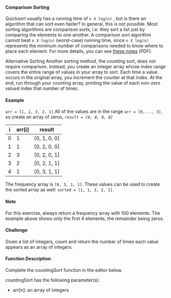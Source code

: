 #### Comparison Sorting
Quicksort usually has a running time of `n X log(n)` , but is there an algorithm that can sort even faster? In general, this is not possible. Most sorting algorithms are comparison sorts, i.e. they sort a list just by comparing the elements to one another. A comparison sort algorithm cannot beat `n X log(n)` (worst-case) running time, since `n X log(n)` represents the minimum number of comparisons needed to know where to place each element. For more details, you can see [these notes](https://www.cs.cmu.edu/~avrim/451f11/lectures/lect0913.pdf) (PDF).

Alternative Sorting
Another sorting method, the counting sort, does not require comparison. Instead, you create an integer array whose index range covers the entire range of values in your array to sort. Each time a value occurs in the original array, you increment the counter at that index. At the end, run through your counting array, printing the value of each non-zero valued index that number of times.

#### Example
`arr = [1, 1, 3, 2, 1]`
All of the values are in the range `arr = [0,..., 3]`, so create an array of zeros, <i>`result = [0, 0, 0, 0]`</i>


| i  | arr[i] | result        |
| -- | ------ | ------------- |
| 0  | 1      | [0, 1, 0, 0]  |
| 1  | 1      | [0, 2, 0, 0]  |
| 2  | 3      | [0, 2, 0, 1]  |
| 3  | 2      | [0, 2, 1, 1]  |
| 4  | 1      | [0, 3, 1, 1]  |


The frequency array is `[0, 3, 1, 1]`. These values can be used to create the sorted array as well: `sorted = [1, 1, 3, 2, 1]`.


#### Note
For this exercise, always return a frequency array with 100 elements. The example above shows only the first 4 elements, the remainder being zeros.

#### Challenge
Given a list of integers, count and return the number of times each value appears as an array of integers.

#### Function Description

Complete the countingSort function in the editor below.

countingSort has the following parameter(s):

- arr[n]: an array of integers